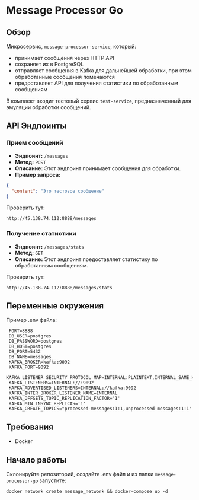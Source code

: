 # Message Processor Go

## Обзор

Микросервис, `message-processor-service`, который:
- принимает сообщения через HTTP API
- сохраняет их в PostgreSQL
- отправляет сообщения в Kafka для дальнейшей обработки, при этом обработанные сообщения помечаются
- предоставляет API для получения статистики по обработанным сообщениям

В комплект входит тестовый сервис `test-service`, предназначенный для эмуляции обработки сообщений.

## API Эндпоинты

### Прием сообщений

- **Эндпоинт:** `/messages`
- **Метод:** `POST`
- **Описание:** Этот эндпоинт принимает сообщения для обработки.
- **Пример запроса:**

```json
{
  "content": "Это тестовое сообщение"
}
```

Проверить тут:

```
http://45.138.74.112:8888/messages
```

### Получение статистики

- **Эндпоинт:** `/messages/stats`
- **Метод:** `GET`
- **Описание:** Этот эндпоинт предоставляет статистику по обработанным сообщениям.

Проверить тут:

```
http://45.138.74.112:8888/messages/stats
```

## Переменные окружения

Пример .env файла:

   ```
    PORT=8888
    DB_USER=postgres
    DB_PASSWORD=postgres
    DB_HOST=postgres
    DB_PORT=5432
    DB_NAME=messages
    KAFKA_BROKER=kafka:9092
    KAFKA_PORT=9092
    KAFKA_LISTENER_SECURITY_PROTOCOL_MAP=INTERNAL:PLAINTEXT,INTERNAL_SAME_HOST:PLAINTEXT
    KAFKA_LISTENERS=INTERNAL://:9092
    KAFKA_ADVERTISED_LISTENERS=INTERNAL://kafka:9092
    KAFKA_INTER_BROKER_LISTENER_NAME=INTERNAL
    KAFKA_OFFSETS_TOPIC_REPLICATION_FACTOR='1'
    KAFKA_MIN_INSYNC_REPLICAS='1'
    KAFKA_CREATE_TOPICS="processed-messages:1:1,unprocessed-messages:1:1"
   ```

## Требования

- Docker

## Начало работы

Склонируйте репозиторий, создайте .env файл и из папки `message-processor-go` запустите:

   ```
   docker network create message_network && docker-compose up -d
   ```